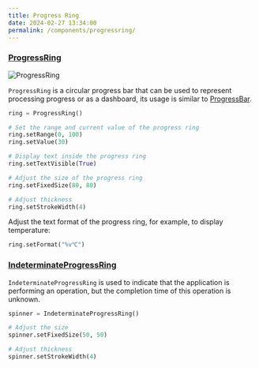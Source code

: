 ```yaml
---
title: Progress Ring
date: 2024-02-27 13:34:00
permalink: /components/progressring/
---
```


### [ProgressRing](https://pyqt-fluent-widgets.readthedocs.io/zh-cn/latest/autoapi/qfluentwidgets/components/widgets/progress_ring/index.html#qfluentwidgets.components.widgets.progress_ring.ProgressRing)

![ProgressRing](/img/components/progressring/ProgressRing.png)

`ProgressRing` is a circular progress bar that can be used to represent processing progress or as a dashboard, its usage is similar to [ProgressBar](/zh/components/progressbar).

```python
ring = ProgressRing()

# Set the range and current value of the progress ring
ring.setRange(0, 100)
ring.setValue(30)

# Display text inside the progress ring
ring.setTextVisible(True)

# Adjust the size of the progress ring
ring.setFixedSize(80, 80)

# Adjust thickness
ring.setStrokeWidth(4)
```

Adjust the text format of the progress ring, for example, to display temperature:
```python
ring.setFormat("%v℃")
```

### [IndeterminateProgressRing](https://pyqt-fluent-widgets.readthedocs.io/zh-cn/latest/autoapi/qfluentwidgets/components/widgets/progress_ring/index.html#qfluentwidgets.components.widgets.progress_ring.IndeterminateProgressRing)

`IndeterminateProgressRing` is used to indicate that the application is performing an operation, but the completion time of this operation is unknown.

```python
spinner = IndeterminateProgressRing()

# Adjust the size
spinner.setFixedSize(50, 50)

# Adjust thickness
spinner.setStrokeWidth(4)
```
